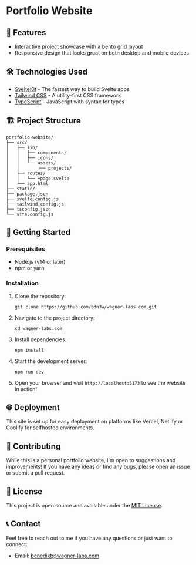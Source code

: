 # Portfolio Website

## 🚀 Features

- Interactive project showcase with a bento grid layout
- Responsive design that looks great on both desktop and mobile devices

## 🛠️ Technologies Used

- [SvelteKit](https://kit.svelte.dev/) - The fastest way to build Svelte apps
- [Tailwind CSS](https://tailwindcss.com/) - A utility-first CSS framework
- [TypeScript](https://www.typescriptlang.org/) - JavaScript with syntax for types

## 🏗️ Project Structure

```
portfolio-website/
├── src/
│   ├── lib/
│   │   ├── components/
│   │   ├── icons/
│   │   └── assets/
│   │       └── projects/
│   ├── routes/
│   │   └── +page.svelte
│   └── app.html
├── static/
├── package.json
├── svelte.config.js
├── tailwind.config.js
├── tsconfig.json
└── vite.config.js
```

## 🚀 Getting Started

### Prerequisites

- Node.js (v14 or later)
- npm or yarn

### Installation

1. Clone the repository:

   ```
   git clone https://github.com/b3n3w/wagner-labs.com.git
   ```

2. Navigate to the project directory:

   ```
   cd wagner-labs.com
   ```

3. Install dependencies:

   ```
   npm install
   ```

4. Start the development server:

   ```
   npm run dev
   ```

5. Open your browser and visit `http://localhost:5173` to see the website in action!

## 🌐 Deployment

This site is set up for easy deployment on platforms like Vercel, Netlify or Coolify for selfhosted environments.

## 🤝 Contributing

While this is a personal portfolio website, I'm open to suggestions and improvements! If you have any ideas or find any bugs, please open an issue or submit a pull request.

## 📄 License

This project is open source and available under the [MIT License](LICENSE).

## 📞 Contact

Feel free to reach out to me if you have any questions or just want to connect:

- Email: benedikt@wagner-labs.com
